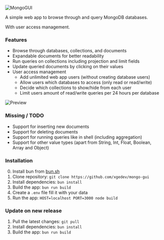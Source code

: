 ![MongoGUI](https://img.sapph.xyz/4c1fc7a9-7664-4a87-28b4-8bb2b292c700)

A simple web app to browse through and query MongoDB databases.

With user access management.

### Features
- Browse through databases, collections, and documents
- Expandable documents for better readability
- Run queries on collections including projection and limit fields
- Update queried documents by clicking on their values
- User access management
  - Add unlimited web app users (without creating database users)
  - Allow users which databases to access (only read or read/write)
  - Decide which collections to show/hide from each user
  - Limit users amount of read/write queries per 24 hours per database

![Preview](https://img.sapph.xyz/c10df53a-9aab-4367-010b-bf8a62786b00)

### Missing / TODO
- Support for inserting new documents
- Support for deleting documents
- Support for running queries like in shell (including aggregation)
- Support for other value types (apart from String, Int, Float, Boolean, Array and Object)

### Installation
0. Install bun from [bun.sh](https://bun.sh)
1. Clone repository: `git clone https://github.com/xgedev/mongo-gui`
2. Install dependencies: `bun install`
3. Build the app: `bun run build`
4. Create a `.env` file fill it with your data
5. Run the app: `HOST=localhost PORT=3000 node build`

### Update on new release
1. Pull the latest changes: `git pull`
2. Install dependencies: `bun install`
3. Build the app: `bun run build`